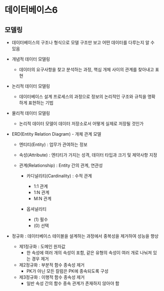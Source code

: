 #  데이터베이스6

## 모델링

- 데이터베이스의 구조나 형식으로 모델 구조만 보고 어떤 데이터를 다루는지 알 수 있음

- 개념적 데이터 모델링
  - 데이터의 요구사항을 찾고 분석하는 과정, 핵심 개체 사이의 관계를 찾아내고 표현
  
- 논리적 데이터 모델링
  - 데이터베이스 설계 프로세스의 과정으로 정보의 논리적인 구조와 규칙을 명확하게 표현하는 기법
  
- 물리적 데이터 모델링
  - 논리적 데이터 모델이 데이터 저장소로서 어떻게 실제로 저장될 것인가
  
- ERD(Entity Relation Diagram) - 개체 관계 모델
  - 엔티티(Entity) : 업무가 관여하는 정보
  
  - 속성(Attribute) : 엔티티가 가지는 성격, 데이터 타입과 크기 및 제약사항 지정
  
  - 관계(Relationship) : Entity 간의 관계, 연관성
  
    - 카디널리티(Cardinality) : 수적 관계
      - 1:1 관계
      - 1:N 관계
      - M:N 관계
  
    - 옵셔널리티
      - (1) 필수
      - (0) 선택

 -  정규화 : 데이터베이스 테이블을 설계하는 과정에서 중복성을 제거하여 성능을 향상
    -  제1정규화 : 도메인 원자값
       -  한 속성에 여러 개의 속성이 포함, 같은 유형의 속성이 여러 개로 나눠져 있는 경우 제거
    -  제2정규화 : 부분적 함수 종속성 제거
       -  PK가 아닌 모든 칼럼은 PK에 종속되도록 구성
    -  제3정규화 : 이행적 함수 종속성 제거
       -  일반 속성 간의 함수 종속 관계가 존재하지 않아야 함